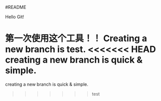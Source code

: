 #README

Hello Git!

第一次使用这个工具！！
Creating a new branch is test.
<<<<<<< HEAD
creating a new branch is quick & simple.
=======

creating a new branch is quick & simple.
>>>>>>> test
